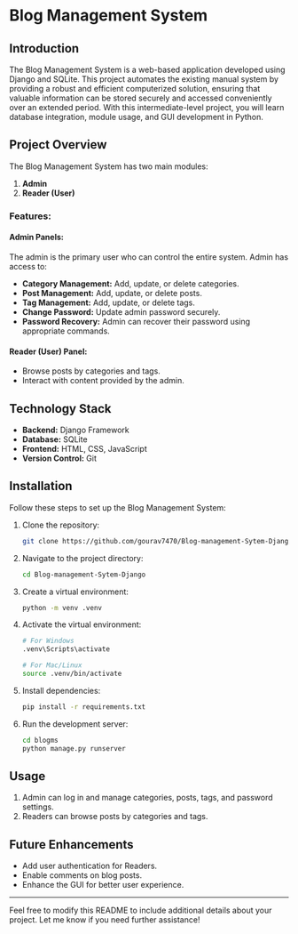 # Blog Management System

## Introduction
The Blog Management System is a web-based application developed using Django and SQLite. This project automates the existing manual system by providing a robust and efficient computerized solution, ensuring that valuable information can be stored securely and accessed conveniently over an extended period. With this intermediate-level project, you will learn database integration, module usage, and GUI development in Python.

## Project Overview
The Blog Management System has two main modules:
1. **Admin**
2. **Reader (User)**

### Features:
#### Admin Panels:
The admin is the primary user who can control the entire system. Admin has access to:
- **Category Management:** Add, update, or delete categories.
- **Post Management:** Add, update, or delete posts.
- **Tag Management:** Add, update, or delete tags.
- **Change Password:** Update admin password securely.
- **Password Recovery:** Admin can recover their password using appropriate commands.

#### Reader (User) Panel:
- Browse posts by categories and tags.
- Interact with content provided by the admin.

## Technology Stack
- **Backend:** Django Framework
- **Database:** SQLite
- **Frontend:** HTML, CSS, JavaScript
- **Version Control:** Git

## Installation
Follow these steps to set up the Blog Management System:
1. Clone the repository:
    ```bash
    git clone https://github.com/gourav7470/Blog-management-Sytem-Django.git
    ```
2. Navigate to the project directory:
    ```bash
    cd Blog-management-Sytem-Django
    ```
3. Create a virtual environment:
    ```bash
    python -m venv .venv
    ```
4. Activate the virtual environment:
    ```bash
    # For Windows
    .venv\Scripts\activate
    
    # For Mac/Linux
    source .venv/bin/activate
    ```
5. Install dependencies:
    ```bash
    pip install -r requirements.txt
    ```
6. Run the development server:
    ```bash
    cd blogms
    python manage.py runserver
    ```

## Usage
1. Admin can log in and manage categories, posts, tags, and password settings.
2. Readers can browse posts by categories and tags.

## Future Enhancements
- Add user authentication for Readers.
- Enable comments on blog posts.
- Enhance the GUI for better user experience.

---

Feel free to modify this README to include additional details about your project. Let me know if you need further assistance!
